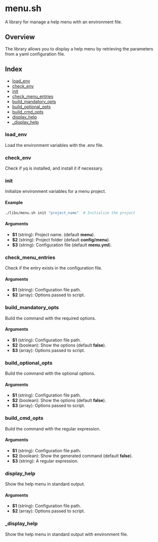 # menu.sh

A library for manage a help menu with an environment file.

## Overview

The library allows you to display a help menu by retrieving the parameters from a yaml configuration file.

## Index

* [load_env](#loadenv)
* [check_env](#checkenv)
* [init](#init)
* [check_menu_entries](#checkmenuentries)
* [build_mandatory_opts](#buildmandatoryopts)
* [build_optional_opts](#buildoptionalopts)
* [build_cmd_opts](#buildcmdopts)
* [display_help](#displayhelp)
* [_display_help](#displayhelp)

### load_env

Load the environment variables with the .env file.

### check_env

Check if yq is installed, and install it if necessary.

### init

Initialize environment variables for a menu project.

#### Example

```bash
./libs/menu.sh init "project_name"  # Initialize the project
```

#### Arguments

* **$1** (string): Project name. (default **menu**).
* **$2** (string): Project folder (default **config/menu**).
* **$3** (string): Configuration file (default **menu.yml**).

### check_menu_entries

Check if the entry exists in the configuration file.

#### Arguments

* **$1** (string): Configuration file path.
* **$2** (array): Options passed to script.

### build_mandatory_opts

Build the command with the required options.

#### Arguments

* **$1** (string): Configuration file path.
* **$2** (boolean): Show the options (default **false**).
* **$3** (array): Options passed to script.

### build_optional_opts

Build the command with the optional options.

#### Arguments

* **$1** (string): Configuration file path.
* **$2** (boolean): Show the options (default **false**).
* **$3** (array): Options passed to script.

### build_cmd_opts

Build the command with the regular expression.

#### Arguments

* **$1** (string): Configuration file path.
* **$2** (boolean): Show the generated command (default **false**).
* **$3** (string): A regular expression.

### display_help

Show the help menu in standard output.

#### Arguments

* **$1** (string): Configuration file path.
* **$2** (array): Options passed to script.

### _display_help

Show the help menu in standard output with environment file.

